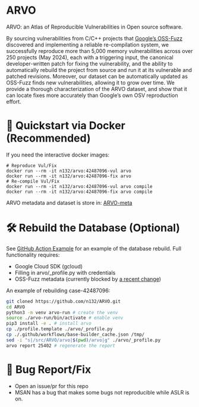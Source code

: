 # ARVO

ARVO: an Atlas of Reproducible Vulnerabilities in
Open source software.

By sourcing vulnerabilities from C/C++ projects that [Google’s OSS-Fuzz][2] discovered and
implementing a reliable re-compilation system, we successfully reproduce more than 5,000 memory vulnerabilities across over 250 projects (May 2024), each with a triggering input, the canonical developer-written patch for fixing the vulnerability, and the ability to automatically rebuild the project from source and run it at its vulnerable and patched revisions. Moreover, our dataset can be automatically updated as OSS-Fuzz finds new vulnerabilities, allowing it to grow over time. We provide a thorough characterization of the ARVO dataset, and show that it can locate fixes more accurately than Google’s own OSV reproduction effort.

# 🚀 Quickstart via Docker (Recommended)

If you need the interactive docker images:

```shell
# Reproduce Vul/Fix
docker run --rm -it n132/arvo:42487096-vul arvo
docker run --rm -it n132/arvo:42487096-fix arvo
# Re-compile Vul/Fix
docker run --rm -it n132/arvo:42487096-vul arvo compile 
docker run --rm -it n132/arvo:42487096-fix arvo compile
```

ARVO metadata and dataset is store in: [ARVO-meta][3]

# 🛠️ Rebuild the Database (Optional)

See [GitHub Action Example][4] for an example of the database rebuild. Full functionality requires:

- Google Cloud SDK (gcloud)
- Filling in arvo/_profile.py with credentials
- OSS-Fuzz metadata (currently blocked by [a recent change][5])

An example of rebuilding case-42487096:
```sh
git cloned https://github.com/n132/ARVO.git
cd ARVO
python3 -m venv arvo-run # create the venv
source ./arvo-run/bin/activate # enable venv
pip3 install -e . # install arvo
cp ./profile.template ./arvo/_profile.py
cp ./.github/workflows/base-builder_cache.json /tmp/
sed -i "s|/src/ARVO/arvo|$(pwd)/arvo|g" ./arvo/_profile.py
arvo report 25402 # regenerate the report
```

# 🐞 Bug Report/Fix
- Open an issue/pr for this repo
- MSAN has a bug that makes some bugs not reproducible while ASLR is on.


[2]: https://github.com/google/oss-fuzz
[3]: https://github.com/n132/ARVO-Meta
[4]: https://github.com/n132/ARVO/blob/main/.github/workflows/arvo-ci.yml
[5]: https://github.com/google/oss-fuzz/issues/12732
